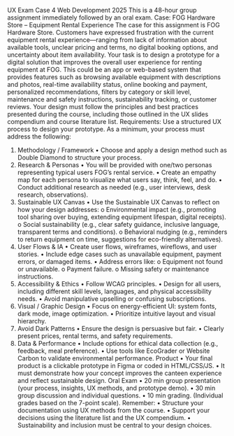 UX Exam Case 4 
Web Development 2025 
This is a 48-hour group assignment immediately followed by an oral exam. 
Case: FOG Hardware Store – Equipment Rental Experience 
The case for this assignment is FOG Hardware Store. Customers have expressed frustration 
with the current equipment rental experience—ranging from lack of information about 
available tools, unclear pricing and terms, no digital booking options, and uncertainty about 
item availability. 
Your task is to design a prototype for a digital solution that improves the overall user 
experience for renting equipment at FOG. 
This could be an app or web-based system that provides features such as browsing available 
equipment with descriptions and photos, real-time availability status, online booking and 
payment, personalized recommendations, filters by category or skill level, maintenance and 
safety instructions, sustainability tracking, or customer reviews. 
Your design must follow the principles and best practices presented during the course, 
including those outlined in the UX slides compendium and course literature list. 
Requirements: 
Use a structured UX process to design your prototype. As a minimum, your process must 
address the following: 
1. Methodology / Framework 
• Choose and apply a design method such as Double Diamond to structure your 
process. 
2. Research & Personas 
• You will be provided with one/two personas representing typical users  FOG’s rental 
service. 
• Create an empathy map for each persona to visualize what users say, think, feel, and 
do. 
• Conduct additional research as needed (e.g., user interviews, desk research, 
observations). 
3. Sustainable UX Canvas 
• Use the Sustainable UX Canvas to reflect on how your design addresses: 
o Environmental impact (e.g., promoting tool sharing over buying, extending 
equipment lifespan, digital receipts). 
o Social sustainability (e.g., clear safety guidance, inclusive language, 
transparent terms and conditions). 
o Behavioral nudging (e.g., reminders to return equipment on time, suggestions 
for eco-friendly alternatives). 
4. User Flows & IA 
• Create user flows, wireframes, wireflows, and user stories. 
• Include edge cases such as unavailable equipment, payment errors, or damaged items. 
• Address errors like: 
o Equipment not found or unavailable. 
o Payment failure. 
o Missing safety or maintenance instructions. 
5. Accessibility & Ethics 
• Follow WCAG principles. 
• Design for all users, including different skill levels, languages, and physical 
accessibility needs. 
• Avoid manipulative upselling or confusing subscriptions. 
6. Visual / Graphic Design 
• Focus on energy-efficient UI: system fonts, dark mode, image optimization. 
• Prioritize intuitive layout and visual hierarchy. 
7. Avoid Dark Patterns 
• Ensure the design is persuasive but fair. 
• Clearly present prices, rental terms, and safety requirements. 
8. Data & Performance 
• Include options for ethical data collection (e.g., feedback, meal preference). 
• Use tools like EcoGrader or Website Carbon to validate environmental 
performance. 
Product 
• Your final product is a clickable prototype in Figma or coded in HTML/CSS/JS. 
• It must demonstrate how your concept improves the canteen experience and reflect 
sustainable design. 
Oral Exam 
• 20 min group presentation (your process, insights, UX methods, and prototype demo). 
• 30 min group discussion and individual questions. 
• 10 min grading. (Individual grades based on the 7-point scale). 
Remember: 
• Structure your documentation using UX methods from the course. 
• Support your decisions using the literature list and the UX compendium. 
• Sustainability and inclusion must be central to your design choices.